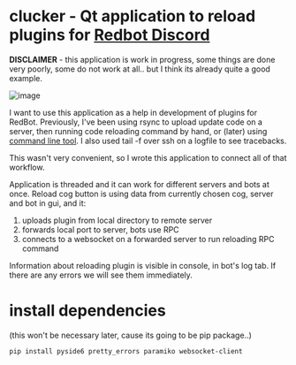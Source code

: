 # clucker - Qt application to reload plugins for [Redbot Discord](https://github.com/Cog-Creators/Red-DiscordBot)
**DISCLAIMER** - this application is work in progress, some things are done very poorly, some do not work at all.. but I think its already quite a good example.

![image](https://github.com/kkatsuro/clucker/assets/80922583/a530e650-2749-4f96-ad73-58ff5589633b)

I want to use this application as a help in development of plugins for RedBot. 
Previously, I've been using rsync to upload update code on a server, then running code reloading command by hand, 
or (later) using [command line tool](old-src/clucker). I also used tail -f over ssh on a logfile to see tracebacks.

This wasn't very convenient, so I wrote this application to connect all of that workflow.

Application is threaded and it can work for different servers and bots at once.
Reload cog button is using data from currently chosen cog, server and bot in gui, and it: 
1. uploads plugin from local directory to remote server
2. forwards local port to server, bots use RPC
3. connects to a websocket on a forwarded server to run reloading RPC command

Information about reloading plugin is visible in console, in bot's log tab. If there are any errors we will see them immediately.


# install dependencies

(this won't be necessary later, cause its going to be pip package..)

`pip install pyside6 pretty_errors paramiko websocket-client`
